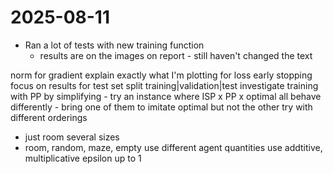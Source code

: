 # 2025-08-11

- Ran a lot of tests with new training function
    - results are on the images on report - still haven't changed the text


norm for gradient
explain exactly what I'm plotting for loss
early stopping
focus on results for test set
split training|validation|test
investigate training with PP by simplifying
    - try an instance where ISP x PP x optimal all behave differently
    - bring one of them to imitate optimal but not the other
try with different orderings
- just room several sizes
- room, random, maze, empty
use different agent quantities
use addtitive, multiplicative
epsilon up to 1